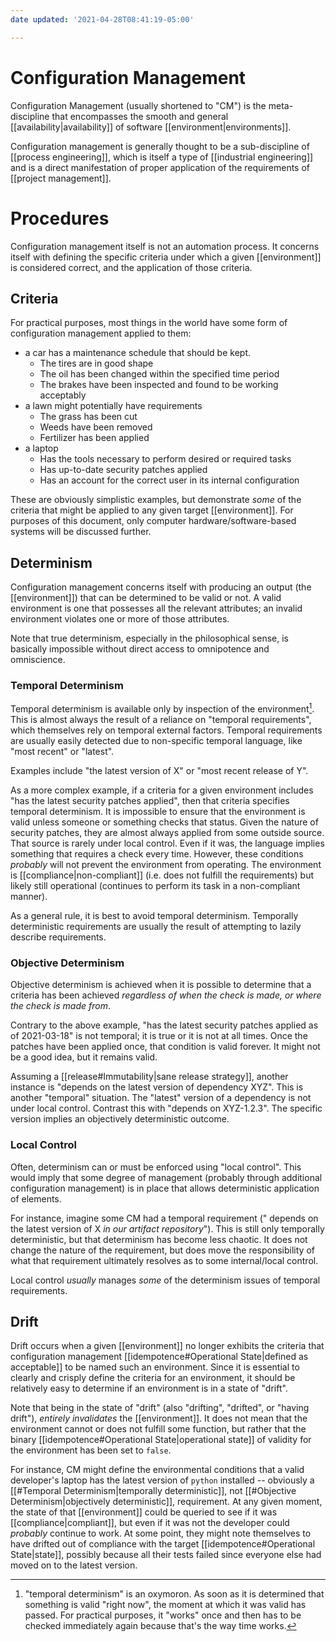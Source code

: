 ```yaml
---
date updated: '2021-04-28T08:41:19-05:00'

---
```


# Configuration Management

Configuration Management (usually shortened to "CM") is the meta-discipline that encompasses the smooth and general [[availability|availability]] of software [[environment|environments]].

Configuration management is generally thought to be a sub-discipline of [[process engineering]], which is itself a type of [[industrial engineering]] and is a direct manifestation of proper application of the requirements of [[project management]].

# Procedures

Configuration management itself is not an automation process.  It concerns itself with defining the specific criteria under which a given [[environment]] is considered correct, and the application of those criteria.

## Criteria

For practical purposes, most things in the world have some form of configuration management applied to them:

- a car has a maintenance schedule that should be kept.
  - The tires are in good shape
  - The oil has been changed within the specified time period
  - The brakes have been inspected and found to be working acceptably
- a lawn might potentially have requirements
  - The grass has been cut
  - Weeds have been removed
  - Fertilizer has been applied
- a laptop
  - Has the tools necessary to perform desired or required tasks
  - Has up-to-date security patches applied
  - Has an account for the correct user in its internal configuration

These are obviously simplistic examples, but demonstrate _some_ of the criteria that might be applied to any given target [[environment]].  For purposes of this document, only computer hardware/software-based systems will be discussed further.

## Determinism

Configuration management concerns itself with producing an output (the [[environment]]) that can be determined to be valid or not.  A valid environment is one that possesses all the relevant attributes; an invalid environment violates one or more of those attributes.

Note that true determinism, especially in the philosophical sense, is basically impossible without direct access to omnipotence and omniscience.

### Temporal Determinism

Temporal determinism is available only by inspection of the environment[^oxymoron].  This is almost always the result of a reliance on "temporal requirements", which themselves rely on temporal external factors.  Temporal requirements are usually easily detected due to non-specific temporal language, like "most recent" or "latest".

Examples include "the latest version of X" or "most recent release of Y".

As a more complex example, if a criteria for a given environment includes "has the latest security patches applied", then that criteria specifies temporal determinism.  It is impossible to ensure that the environment is valid unless someone or something checks that status.  Given the nature of security patches, they are almost always applied from some outside source.  That source is rarely under local control.  Even if it was, the language implies something that requires a check every time.  However, these conditions _probably_ will not prevent the environment from operating.  The environment is [[compliance|non-compliant]] (i.e. does not fulfill the requirements) but likely still operational (continues to perform its task in a non-compliant manner).

As a general rule, it is best to avoid temporal determinism.  Temporally deterministic requirements are usually the result of attempting to lazily describe requirements.

### Objective Determinism

Objective determinism is achieved when it is possible to determine that a criteria has been achieved _regardless of when the check is made, or where the check is made from_.

Contrary to the above example, "has the latest security patches applied as of 2021-03-18" is not temporal; it is true or it is not at all times.  Once the patches have been applied once, that condition is valid forever.  It might not be a good idea, but it remains valid.

Assuming a [[release#Immutability|sane release strategy]], another instance is "depends on the latest version of dependency XYZ".  This is another "temporal" situation.  The "latest" version of a dependency is not under local control.  Contrast this with "depends on XYZ-1.2.3".  The specific version implies an objectively deterministic outcome.

### Local Control

Often, determinism can or must be enforced using "local control".  This would imply that some degree of management (probably through additional configuration management) is in place that allows deterministic application of elements.

For instance, imagine some CM had a temporal requirement (" depends on the latest version of X _in our artifact repository_").  This is still only temporally deterministic, but that determinism has become less chaotic.  It does not change the nature of the requirement, but does move the responsibility of what that requirement ultimately resolves as to some internal/local control.

Local control _usually_ manages _some_ of the determinism issues of temporal requirements.

## Drift

Drift occurs when a given [[environment]] no longer exhibits the criteria that configuration management [[idempotence#Operational State|defined as acceptable]] to be named such an environment.  Since it is essential to clearly and crisply define the criteria for an environment, it should be relatively easy to determine if an environment is in a state of "drift".

Note that being in the state of "drift" (also "drifting", "drifted", or "having drift"), _entirely invalidates_ the [[environment]].  It does not mean that the environment cannot or does not fulfill some function, but rather that the binary [[idempotence#Operational State|operational state]] of validity for the environment has been set to `false`.

For instance, CM might define the environmental conditions that a valid developer's laptop has the latest version of `python` installed -- obviously a [[#Temporal Determinism|temporally deterministic]], not [[#Objective Determinism|objectively deterministic]], requirement.  At any given moment, the state of that [[environment]] could be queried to see if it was [[compliance|compliant]], but even if it was not the developer could _probably_ continue to work.  At some point, they might note themselves to have drifted out of compliance with the target [[idempotence#Operational State|state]], possibly because all their tests failed since everyone else had moved on to the latest version.

[^oxymoron]:  "temporal determinism" is an oxymoron.  As soon as it is determined that something is valid "right now", the moment at which it was valid has passed.  For practical purposes, it "works" once and then has to be checked immediately again because that's the way time works.
